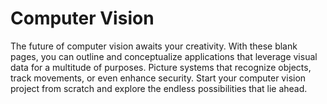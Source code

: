 # Computer Vision

The future of computer vision awaits your creativity. With these blank pages, you can outline and conceptualize applications that leverage visual data for a multitude of purposes. Picture systems that recognize objects, track movements, or even enhance security. Start your computer vision project from scratch and explore the endless possibilities that lie ahead.